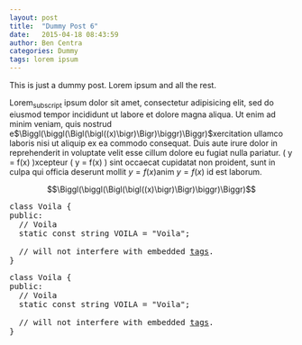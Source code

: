```yaml
---
layout: post
title:  "Dummy Post 6"
date:   2015-04-18 08:43:59
author: Ben Centra
categories: Dummy
tags: lorem ipsum
---
```


This is just a dummy post. Lorem ipsum and all the rest.

Lorem<sub>subscript</sub> ipsum dolor sit amet, consectetur adipisicing elit, sed do eiusmod
tempor incididunt ut labore et dolore magna aliqua. Ut enim ad minim veniam,
quis nostrud e$\Biggl(\biggl(\Bigl(\bigl((x)\bigr)\Bigr)\biggr)\Biggr)$xercitation ullamco laboris nisi ut aliquip ex ea commodo
consequat. Duis aute irure dolor in reprehenderit in voluptate velit esse
cillum dolore eu fugiat nulla pariatur. \( y = f(x) \)xcepteur \( y = f(x) \) sint occaecat cupidatat non
proident, sunt in culpa qui officia deserunt mollit $y = f(x)$anim $y = f(x)$ id est laborum.

$$\Biggl(\biggl(\Bigl(\bigl((x)\bigr)\Bigr)\biggr)\Biggr)$$  


<pre class="prettyprint">class Voila {
public:
  // Voila
  static const string VOILA = "Voila";

  // will not interfere with embedded <a href="#voila2">tags</a>.
}</pre>  

<pre class="prettyprint linenums">class Voila {
public:
  // Voila
  static const string VOILA = "Voila";

  // will not interfere with embedded <a href="#voila2">tags</a>.
}</pre>
